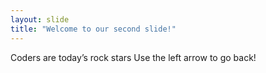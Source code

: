```yaml
---
layout: slide
title: "Welcome to our second slide!"
---
```

Coders are today’s rock stars
Use the left arrow to go back!
